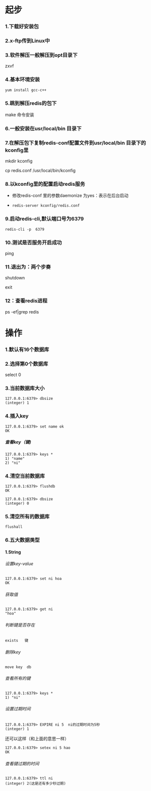 # 起步

### 1.下载好安装包

### 2.x-ftp传到Linux中

### 3.软件解压一般解压到opt目录下

zxvf

### 4.基本环境安装

```
yum install gcc-c++

```

### 5.跳到解压redis的包下

make 命令安装

### 6.一般安装在usr/local/bin 目录下

### 7.在解压包下复制redis-conf配置文件到usr/local/bin 目录下的kconfig里

mkdir kconfig

cp   redis.conf     /usr/local/bin/kconfig

### 8.以kconfig里的配置启动redis服务

- 修改redis-conf 里的参数daemonize  为yes：表示在后台启动

- ```
  redis-server kconfig/redis.conf
  ```

  

### 9.启动redis-cli,默认端口号为6379

```
redis-cli -p  6379
```

### 10.测试是否服务开启成功

ping 

### 11.退出为：两个步奏

shutdown

exit

### 12：查看redis进程

ps -ef|grep redis

# 操作

### 1.默认有16个数据库

### 2.选择第0个数据库

select 0 

### 3.当前数据库大小

```
127.0.0.1:6379> dbsize
(integer) 1
```

### 4.插入key

```
127.0.0.1:6379> set name ok
OK
```

##### 查看key（键)

```
127.0.0.1:6379> keys *
1) "name"
2) "ni"
```

### 4.清空当前数据库

```
127.0.0.1:6379> flushdb
OK
```

```
127.0.0.1:6379> dbsize
(integer) 0
```

### 5.清空所有的数据库

```
flushall
```

### 6.五大数据类型

#### 1.String

###### 设置key-value

```
127.0.0.1:6379> set ni hoa
OK
```

###### 获取值

```
127.0.0.1:6379> get ni
"hoa"
```

###### 判断键是否存在

```
exists   键
```

###### 删除key

```
move key  db 
```

###### 查看所有的键

```
127.0.0.1:6379> keys *
1) "ni"
```

###### 设置过期时间

```
127.0.0.1:6379> EXPIRE ni 5  ni的过期时间为5秒
(integer) 1
```

还可以这样（和上面的意思一样）

```
127.0.0.1:6379> setex ni 5 hao
OK
```

###### 查看键过期的时间

```
127.0.0.1:6379> ttl ni 
(integer) 2(这是还有多少秒过期)
```

